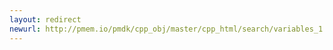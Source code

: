```yaml
---
layout: redirect
newurl: http://pmem.io/pmdk/cpp_obj/master/cpp_html/search/variables_1.html
---
```

